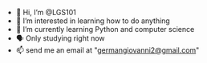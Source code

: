 - 👋 Hi, I’m @LGS101
- 👀 I’m interested in learning how to do anything 
- 🌱 I’m currently learning Python and computer science 
- 🗣 Only studying right now 
- 📫 send me an email at "germangiovanni2@gmail.com"

<!---
LGS101/LGS101 is a ✨ special ✨ repository because its `README.md` (this file) appears on your GitHub profile.
You can click the Preview link to take a look at your changes.
--->
